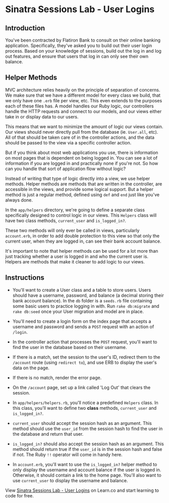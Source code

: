
# Sinatra Sessions Lab - User Logins

## Introduction

You've been contracted by Flatiron Bank to consult on their online banking
application. Specifically, they've asked you to build out their user login
process. Based on your knowledge of sessions, build out the log in and log out
features, and ensure that users that log in can only see their own balance.

## Helper Methods

MVC architecture relies heavily on the principle of separation of concerns. We
make sure that we have a different model for every class we build, that we only
have one `.erb` file per view, etc. This even extends to the purposes each of
these files has. A model handles our Ruby logic, our controllers handle the
HTTP requests and connect to our models, and our views either take in or
display data to our users.

This means that we want to minimize the amount of logic our views contain. Our
views should never directly pull from the database (ie. `User.all`, etc). All
of that should be taken care of in the controller actions, and the data should
be passed to the view via a specific controller action.

But if you think about most web applications you use, there is information on
most pages that is dependent on being logged in. You can see a lot of
information if you are logged in and practically none if you're not. So how can
you handle that sort of application flow without logic?

Instead of writing that type of logic directly into a view, we use helper
methods. Helper methods are methods that are written in the controller, are
accessible in the views, and provide some logical support. But a helper method
is just a regular method, defined using `def` and `end` just like you've always
done.

In the `app/helpers` directory, we're going to define a separate class
specifically designed to control logic in our views. This `Helpers` class will
have two class methods, `current_user` and `is_logged_in?`.

These two methods will only ever be called in views, particularly
`account.erb`, in order to add double protection to this view so that only the
current user, when they are logged in, can see their bank account balance.

It's important to note that helper methods can be used for a lot more than just
tracking whether a user is logged in and who the current user is. Helpers are
methods that make it cleaner to add logic to our views.

## Instructions

* You'll want to create a User class and a table to store users. Users should
  have a username, password, and balance (a decimal storing their bank account
  balance). In the `db` folder is a `seeds.rb` file containing some
  basic users to practice logging in with. Run `rake db:migrate` and
  `rake db:seed` once your User migration and model are in place.

* You'll need to create a login form on the index page that accepts a username
  and password and sends a `POST` request with an action of `/login`.

* In the controller action that processes the `POST` request, you'll want to
  find the user in the database based on their username.

* If there is a match, set the session to the user's ID, redirect them to the
  `/account` route (using `redirect to`), and use ERB to display the user's
  data on the page.

* If there is no match, render the error page.

* On the `/account` page, set up a link called 'Log Out' that clears the
  session.

* In `app/helpers/helpers.rb`, you'll notice a predefined `Helpers` class. In
  this class, you'll want to define two **class** methods, `current_user` and
  `is_logged_in?`.

* `current_user` should accept the session hash as an argument. This method
  should use the `user_id` from the session hash to find the user in the
  database and return that user.

* `is_logged_in?` should also accept the session hash as an argument. This
  method should return true if the `user_id` is in the session hash and false
  if not. The Ruby `!!` operator will come in handy here.

* In `account.erb`, you'll want to use the `is_logged_in?` helper method to
  only display the username and account balance if the user is logged in.
  Otherwise, it should contain a link to the home page. You'll also want to use
  `current_user` to display the username and balance.

<p data-visibility='hidden'>View <a href='https://learn.co/lessons/sinatra-logging-in-and-out' title='Sinatra Sessions Lab - User Logins'>Sinatra Sessions Lab - User Logins</a> on Learn.co and start learning to code for free.</p>
